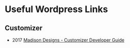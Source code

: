 # Useful Wordpress Links

## Customizer 
- 2017 [Madison Designs - Customizer Developer Guide](https://maddisondesigns.com/2017/05/the-wordpress-customizer-a-developers-guide-part-1/)
